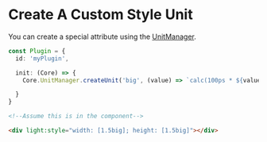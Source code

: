 # Create A Custom Style Unit
You can create a special attribute using the [UnitManager](/document?page=API%2FCore&header=unitmanager).

```ts
const Plugin = {
  id: 'myPlugin',

  init: (Core) => {
    Core.UnitManager.createUnit('big', (value) => `calc(100ps * ${value})`)

  }
}
```

```html
<!--Assume this is in the component-->

<div light:style="width: [1.5big]; height: [1.5big]"></div>
```
